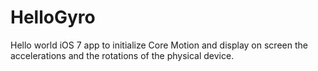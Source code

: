 HelloGyro
=========
Hello world iOS 7 app to initialize Core Motion and display on screen the accelerations and the rotations of the physical device.
